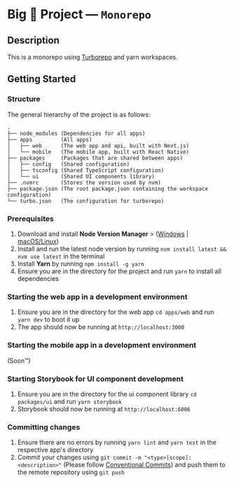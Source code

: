 # Big 💩 Project  —  **`Monorepo`**

## Description
This is a monorepo using [Turborepo](https://turborepo.org) and yarn workspaces.

## Getting Started
### Structure
The general hierarchy of the project is as follows:
```
.
├── node_modules (Dependencies for all apps)
├── apps         (All apps)
│   ├── web      (The web app and api, built with Next.js)
│   └── mobile   (The mobile app, built with React Native)
├── packages     (Packages that are shared between apps)
│   ├── config   (Shared configuration)
│   ├── tsconfig (Shared TypeScript configuration)
│   └── ui       (Shared UI components library)
├── .nvmrc       (Stores the version used by nvm)
├── package.json (The root package.json containing the workspace configuration)
└── turbo.json   (The configuration for turborepo)
```

### Prerequisites
1. Download and install **Node Version Manager** > ([Windows](https://github.com/coreybutler/nvm-windows) | [macOS/Linux](https://github.com/nvm-sh/nvm))
2. Install and run the latest node version by running `nvm install latest && nvm use latest` in the terminal
3. Install **Yarn** by running `npm install -g yarn`
4. Ensure you are in the directory for the project and run `yarn` to install all dependencies

### Starting the web app in a development environment
1. Ensure you are in the directory for the web app `cd apps/web` and run `yarn dev` to boot it up
2. The app should now be running at `http://localhost:3000`

### Starting the mobile app in a development environment
(Soon™)

### Starting Storybook for UI component development
1. Ensure you are in the directory for the ui component library `cd packages/ui` and run `yarn storybook`
2. Storybook should now be running at `http://localhost:6006`

### Committing changes
1. Ensure there are no errors by running `yarn lint` and `yarn test` in the respective app's directory
2. Commit your changes using `git commit -m "<type>[scope]: <description>"` (Please follow [Conventional Commits](https://www.conventionalcommits.org/en/v1.0.0/)) and push them to the remote repository using `git push`
